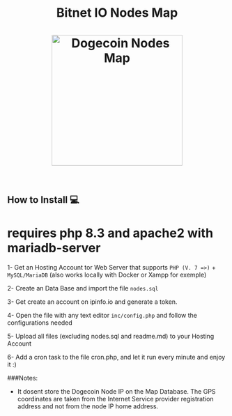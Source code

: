 <h1 align="center">
Bitnet IO Nodes Map
<br><br>
<img src="https://what-is-dogecoin.com/nodes/img/dogeload.gif" alt="Dogecoin Nodes Map" width="300"/>
<br><br>
</h1>

## How to Install 💻

# requires php 8.3 and apache2 with mariadb-server

1- Get an Hosting  Account tor Web Server that supports ```PHP (V. 7 =>)``` + ```MySQL/MariaDB``` (also works locally with Docker or Xampp for exemple)

2- Create an Data Base and import the file ```nodes.sql```

3- Get create an account on ipinfo.io and generate a token.

4- Open the file with any text editor ```inc/config.php``` and follow the configurations needed

5- Upload all files (excluding nodes.sql and readme.md) to your Hosting Account

6- Add a cron task to the file cron.php, and let it run every minute and enjoy it :)

###Notes:

- It dosent store the Dogecoin Node IP on the Map Database. The GPS coordinates are taken from the Internet Service provider registration address and not from the node IP home address.
